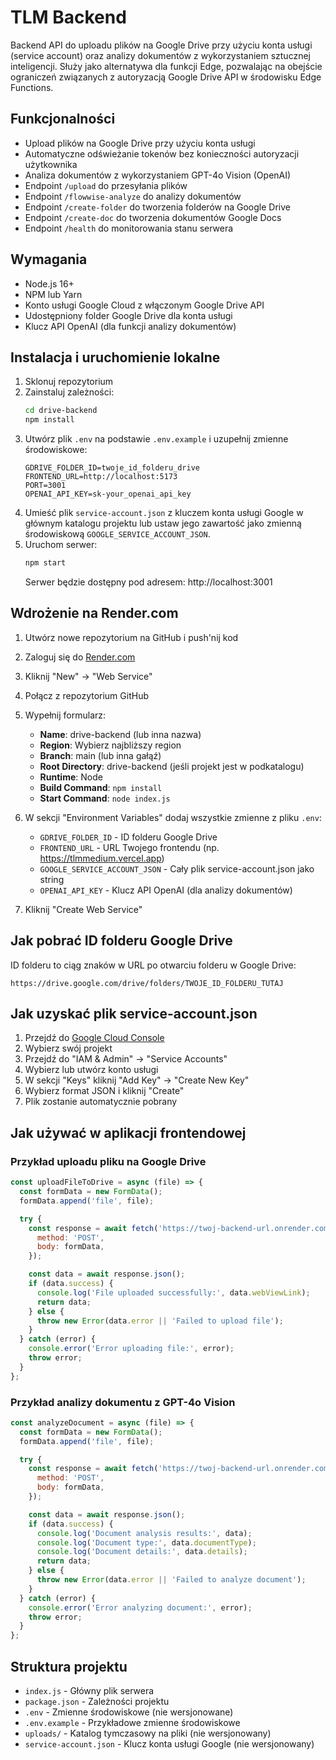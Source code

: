 # TLM Backend

Backend API do uploadu plików na Google Drive przy użyciu konta usługi (service account) oraz analizy dokumentów z wykorzystaniem sztucznej inteligencji. Służy jako alternatywa dla funkcji Edge, pozwalając na obejście ograniczeń związanych z autoryzacją Google Drive API w środowisku Edge Functions.

## Funkcjonalności

- Upload plików na Google Drive przy użyciu konta usługi
- Automatyczne odświeżanie tokenów bez konieczności autoryzacji użytkownika
- Analiza dokumentów z wykorzystaniem GPT-4o Vision (OpenAI)
- Endpoint `/upload` do przesyłania plików
- Endpoint `/flowwise-analyze` do analizy dokumentów
- Endpoint `/create-folder` do tworzenia folderów na Google Drive
- Endpoint `/create-doc` do tworzenia dokumentów Google Docs
- Endpoint `/health` do monitorowania stanu serwera

## Wymagania

- Node.js 16+
- NPM lub Yarn
- Konto usługi Google Cloud z włączonym Google Drive API
- Udostępniony folder Google Drive dla konta usługi
- Klucz API OpenAI (dla funkcji analizy dokumentów)

## Instalacja i uruchomienie lokalne

1. Sklonuj repozytorium
2. Zainstaluj zależności:
   ```bash
   cd drive-backend
   npm install
   ```
3. Utwórz plik `.env` na podstawie `.env.example` i uzupełnij zmienne środowiskowe:
   ```
   GDRIVE_FOLDER_ID=twoje_id_folderu_drive
   FRONTEND_URL=http://localhost:5173
   PORT=3001
   OPENAI_API_KEY=sk-your_openai_api_key
   ```
4. Umieść plik `service-account.json` z kluczem konta usługi Google w głównym katalogu projektu lub ustaw jego zawartość jako zmienną środowiskową `GOOGLE_SERVICE_ACCOUNT_JSON`.
5. Uruchom serwer:
   ```bash
   npm start
   ```
   Serwer będzie dostępny pod adresem: http://localhost:3001

## Wdrożenie na Render.com

1. Utwórz nowe repozytorium na GitHub i push'nij kod
2. Zaloguj się do [Render.com](https://render.com)
3. Kliknij "New" -> "Web Service"
4. Połącz z repozytorium GitHub
5. Wypełnij formularz:
   - **Name**: drive-backend (lub inna nazwa)
   - **Region**: Wybierz najbliższy region
   - **Branch**: main (lub inna gałąź)
   - **Root Directory**: drive-backend (jeśli projekt jest w podkatalogu)
   - **Runtime**: Node
   - **Build Command**: `npm install`
   - **Start Command**: `node index.js`
6. W sekcji "Environment Variables" dodaj wszystkie zmienne z pliku `.env`:
   - `GDRIVE_FOLDER_ID` - ID folderu Google Drive
   - `FRONTEND_URL` - URL Twojego frontendu (np. https://tlmmedium.vercel.app)
   - `GOOGLE_SERVICE_ACCOUNT_JSON` - Cały plik service-account.json jako string
   - `OPENAI_API_KEY` - Klucz API OpenAI (dla analizy dokumentów)

7. Kliknij "Create Web Service"

## Jak pobrać ID folderu Google Drive

ID folderu to ciąg znaków w URL po otwarciu folderu w Google Drive:
```
https://drive.google.com/drive/folders/TWOJE_ID_FOLDERU_TUTAJ
```

## Jak uzyskać plik service-account.json

1. Przejdź do [Google Cloud Console](https://console.cloud.google.com)
2. Wybierz swój projekt
3. Przejdź do "IAM & Admin" -> "Service Accounts"
4. Wybierz lub utwórz konto usługi
5. W sekcji "Keys" kliknij "Add Key" -> "Create New Key"
6. Wybierz format JSON i kliknij "Create"
7. Plik zostanie automatycznie pobrany

## Jak używać w aplikacji frontendowej

### Przykład uploadu pliku na Google Drive

```javascript
const uploadFileToDrive = async (file) => {
  const formData = new FormData();
  formData.append('file', file);

  try {
    const response = await fetch('https://twoj-backend-url.onrender.com/upload', {
      method: 'POST',
      body: formData,
    });

    const data = await response.json();
    if (data.success) {
      console.log('File uploaded successfully:', data.webViewLink);
      return data;
    } else {
      throw new Error(data.error || 'Failed to upload file');
    }
  } catch (error) {
    console.error('Error uploading file:', error);
    throw error;
  }
};
```

### Przykład analizy dokumentu z GPT-4o Vision

```javascript
const analyzeDocument = async (file) => {
  const formData = new FormData();
  formData.append('file', file);

  try {
    const response = await fetch('https://twoj-backend-url.onrender.com/flowwise-analyze', {
      method: 'POST',
      body: formData,
    });

    const data = await response.json();
    if (data.success) {
      console.log('Document analysis results:', data);
      console.log('Document type:', data.documentType);
      console.log('Document details:', data.details);
      return data;
    } else {
      throw new Error(data.error || 'Failed to analyze document');
    }
  } catch (error) {
    console.error('Error analyzing document:', error);
    throw error;
  }
};
```

## Struktura projektu

- `index.js` - Główny plik serwera
- `package.json` - Zależności projektu
- `.env` - Zmienne środowiskowe (nie wersjonowane)
- `.env.example` - Przykładowe zmienne środowiskowe
- `uploads/` - Katalog tymczasowy na pliki (nie wersjonowany)
- `service-account.json` - Klucz konta usługi Google (nie wersjonowany)

